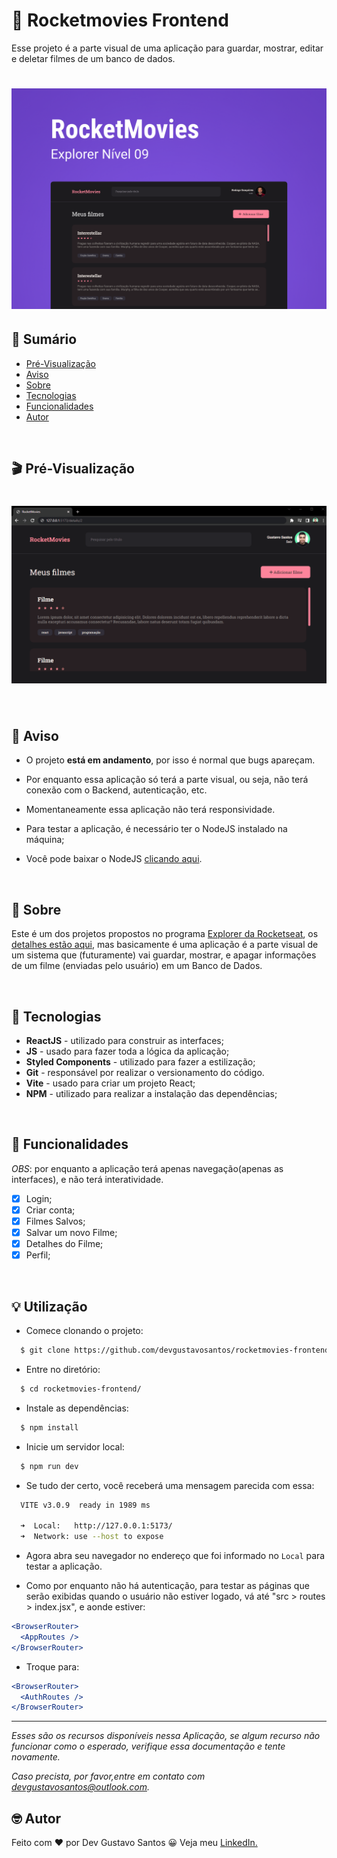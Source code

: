 # :movie_camera: Rocketmovies Frontend

Esse projeto é a parte visual de uma aplicação para guardar, mostrar, editar e deletar filmes de um banco de dados.

<h1 align="center">
    <img src="./src/assets/cover.jpg" alt="Capa do projeto">
</h1>

## :open_book: Sumário

- [Pré-Visualização](#clapper-pré-visualização)
- [Aviso](#loudspeaker-aviso)
- [Sobre](#memo-sobre)
- [Tecnologias](#floppy_disk-tecnologias)
- [Funcionalidades](#hammer-funcionalidades)
- [Autor](#nerd_face-autor)

</br>

## :clapper: Pré-Visualização

<h1 align="center">
    <img src="./src/assets/preview.gif" alt="gif da versão desktop">
</h1>

</br>

## :loudspeaker: Aviso

- O projeto **está em andamento**, por isso é normal que bugs apareçam.

- Por enquanto essa aplicação só terá a parte visual, ou seja, não terá conexão com o Backend, autenticação, etc.

- Momentaneamente essa aplicação não terá responsividade.

- Para testar a aplicação, é necessário ter o NodeJS instalado na máquina;

- Você pode baixar o NodeJS [clicando aqui](https://nodejs.org/pt-br/download/).

</br>

## :memo: Sobre

Este é um dos projetos propostos no programa [Explorer da Rocketseat](https://www.rocketseat.com.br/explorer), os [detalhes estão aqui](https://efficient-sloth-d85.notion.site/Front-end-da-aplica-o-30a5132b30534255b238a8aa1b48c963), mas basicamente é uma aplicação é a parte visual de um sistema que (futuramente) vai guardar, mostrar, e apagar informações de um filme (enviadas pelo usuário) em um Banco de Dados.

</br>

## :floppy_disk: Tecnologias

- **ReactJS** - utilizado para construir as interfaces;
- **JS** - usado para fazer toda a lógica da aplicação;
- **Styled Components** - utilizado para fazer a estilização;
- **Git** - responsável por realizar o versionamento do código.
- **Vite** - usado para criar um projeto React;
- **NPM** - utilizado para realizar a instalação das dependências;

</br>

## :hammer: Funcionalidades

_OBS_: por enquanto a aplicação terá apenas navegação(apenas as interfaces), e não terá interatividade.

- [x] Login;
- [x] Criar conta;
- [x] Filmes Salvos;
- [x] Salvar um novo Filme;
- [x] Detalhes do Filme;
- [x] Perfil;

</br>

## :bulb: Utilização

- Comece clonando o projeto:

```bash
  $ git clone https://github.com/devgustavosantos/rocketmovies-frontend.git
```

- Entre no diretório:

```bash
  $ cd rocketmovies-frontend/
```

- Instale as dependências:

```bash
  $ npm install
```

- Inicie um servidor local:

```bash
  $ npm run dev
```

- Se tudo der certo, você receberá uma mensagem parecida com essa:

```bash
  VITE v3.0.9  ready in 1989 ms

  ➜  Local:   http://127.0.0.1:5173/
  ➜  Network: use --host to expose
```

- Agora abra seu navegador no endereço que foi informado no `Local` para testar a aplicação.

- Como por enquanto não há autenticação, para testar as páginas que serão exibidas quando o usuário não estiver logado, vá até "src > routes > index.jsx", e aonde estiver:

```jsx
<BrowserRouter>
  <AppRoutes />
</BrowserRouter>
```

- Troque para:

```jsx
<BrowserRouter>
  <AuthRoutes />
</BrowserRouter>
```

---

_Esses são os recursos disponíveis nessa Aplicação, se algum recurso não funcionar como o esperado, verifique essa documentação e tente novamente._

_Caso precista, por favor,entre em contato com [devgustavosantos@outlook.com](mailto:devgustavosantos@outlook.com)._

## :nerd_face: Autor

Feito com :heart: por Dev Gustavo Santos :grinning: Veja meu [LinkedIn.](https://www.linkedin.com/in/devgustavosantos/)
